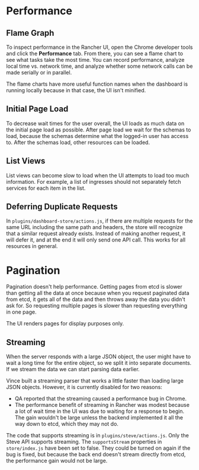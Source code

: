 # Performance

## Flame Graph

To inspect performance in the Rancher UI, open the Chrome developer tools and click the **Performance** tab. From there, you can see a flame chart to see what tasks take the most time. You can record performance, analyze local time vs. network time, and analyze whether some network calls can be made serially or in parallel.

The flame charts have more useful function names when the dashboard is running locally because in that case, the UI isn't minified.

## Initial Page Load

To decrease wait times for the user overall, the UI loads as much data on the initial page load as possible. After page load we wait for the schemas to load, because the schemas determine what the logged-in user has access to. After the schemas load, other resources can be loaded.

## List Views

List views can become slow to load when the UI attempts to load too much information. For example, a list of ingresses should not separately fetch services for each item in the list.

## Deferring Duplicate Requests

In `plugins/dashboard-store/actions.js`, if there are multiple requests for the same URL including the same path and headers, the store will recognize that a similar request already exists. Instead of making another request, it will defer it, and at the end it will only send one API call. This works for all resources in general.

# Pagination

Pagination doesn't help performance. Getting pages from etcd is slower than getting all the data at once because when you request paginated data from etcd, it gets all of the data and then throws away the data you didn't ask for. So requesting multiple pages is slower than requesting everything in one page.

The UI renders pages for display purposes only.

## Streaming

When the server responds with a large JSON object, the user might have to wait a long time for the entire object, so we split it into separate documents. If we stream the data we can start parsing data earlier.

Vince built a streaming parser that works a little faster than loading large JSON objects. However, it is currently disabled for two reasons:

- QA reported that the streaming caused a performance bug in Chrome.
- The performance benefit of streaming in Rancher was modest because a lot of wait time in the UI was due to waiting for a response to begin. The gain wouldn't be large unless the backend implemented it all the way down to etcd, which they may not do.

The code that supports streaming is in `plugins/steve/actions.js`. Only the Steve API supports streaming. The `supportsStream` properties in `store/index.js` have been set to false. They could be turned on again if the bug is fixed, but because the back end doesn't stream directly from etcd, the performance gain would not be large.
